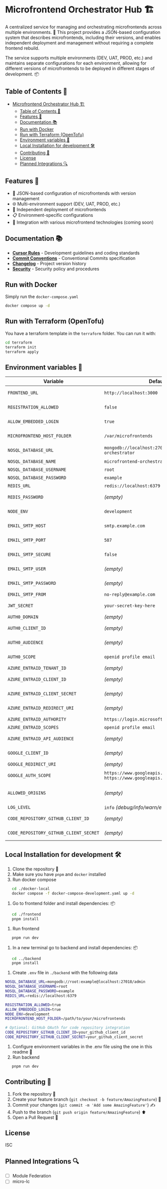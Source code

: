 # Microfrontend Orchestrator Hub 🏗️

A centralized service for managing and orchestrating microfrontends across multiple environments. 🚀 This project provides a JSON-based configuration system that describes microfrontends, including their versions, and enables independent deployment and management without requiring a complete frontend rebuild.

The service supports multiple environments (DEV, UAT, PROD, etc.) and maintains separate configurations for each environment, allowing for different versions of microfrontends to be deployed in different stages of development. 📦

## Table of Contents 📑

- [Microfrontend Orchestrator Hub 🏗️](#microfrontend-orchestrator-hub-️)
  - [Table of Contents 📑](#table-of-contents-)
  - [Features 🎯](#features-)
  - [Documentation 📚](#documentation-)
  - [Run with Docker](#run-with-docker)
  - [Run with Terraform (OpenTofu)](#run-with-terraform-opentofu)
  - [Environment variables 🔧](#environment-variables-)
  - [Local Installation for development 🛠️](#local-installation-for-development-️)
  - [Contributing 🤝](#contributing-)
  - [License](#license)
  - [Planned Integrations 🔍](#planned-integrations-)

## Features 🎯

- 📝 JSON-based configuration of microfrontends with version management
- 🌐 Multi-environment support (DEV, UAT, PROD, etc.)
- 🚀 Independent deployment of microfrontends
- 📋 Environment-specific configurations
- 🔌 Integration with various microfrontend technologies (coming soon)

## Documentation 📚

- **[Cursor Rules](.cursorrules)** - Development guidelines and coding standards
- **[Commit Conventions](COMMIT_CONVENTIONS.md)** - Conventional Commits specification
- **[Changelog](CHANGELOG.md)** - Project version history
- **[Security](SECURITY.md)** - Security policy and procedures

## Run with Docker

Simply run the `docker-compose.yaml`

```bash
docker compose up -d
```

## Run with Terraform (OpenTofu)

You have a terraform template in the `terraform` folder. You can run it with:

```bash
cd terraform
terraform init
terraform apply
```

## Environment variables 🔧

| Variable                               | Default Value                                                                                     | Description                                                     |
| -------------------------------------- | ------------------------------------------------------------------------------------------------- | --------------------------------------------------------------- |
| `FRONTEND_URL`                         | `http://localhost:3000`                                                                           | URL of the frontend application.                                |
| `REGISTRATION_ALLOWED`                 | `false`                                                                                           | If `true`, allows new user registration.                        |
| `ALLOW_EMBEDDED_LOGIN`                 | `true`                                                                                            | If `true`, enables the login system within the application.     |
| `MICROFRONTEND_HOST_FOLDER`            | `/var/microfrontends`                                                                             | Folder containing the host microfrontends.                      |
| `NOSQL_DATABASE_URL`                   | `mongodb://localhost:27017/microfrontend-orchestrator`                                            | MongoDB database connection URL.                                |
| `NOSQL_DATABASE_NAME`                  | `microfrontend-orchestrator`                                                                      | MongoDB database name.                                          |
| `NOSQL_DATABASE_USERNAME`              | `root`                                                                                            | MongoDB username.                                               |
| `NOSQL_DATABASE_PASSWORD`              | `example`                                                                                         | MongoDB password.                                               |
| `REDIS_URL`                            | `redis://localhost:6379`                                                                          | Redis server connection URL.                                    |
| `REDIS_PASSWORD`                       | _(empty)_                                                                                         | Password for Redis access (if set).                             |
| `NODE_ENV`                             | `development`                                                                                     | Node.js environment mode (development/production/test).         |
| `EMAIL_SMTP_HOST`                      | `smtp.example.com`                                                                                | SMTP server host for sending emails.                            |
| `EMAIL_SMTP_PORT`                      | `587`                                                                                             | SMTP server port (e.g., 587 for TLS).                           |
| `EMAIL_SMTP_SECURE`                    | `false`                                                                                           | If `true`, uses secure connection (SSL/TLS).                    |
| `EMAIL_SMTP_USER`                      | _(empty)_                                                                                         | Username for SMTP authentication.                               |
| `EMAIL_SMTP_PASSWORD`                  | _(empty)_                                                                                         | Password for SMTP authentication.                               |
| `EMAIL_SMTP_FROM`                      | `no-reply@example.com`                                                                            | Sender email address.                                           |
| `JWT_SECRET`                           | `your-secret-key-here`                                                                            | Secret key for JWT generation and validation.                   |
| `AUTH0_DOMAIN`                         | _(empty)_                                                                                         | Auth0 tenant domain.                                            |
| `AUTH0_CLIENT_ID`                      | _(empty)_                                                                                         | Client ID of the Auth0 application.                             |
| `AUTH0_AUDIENCE`                       | _(empty)_                                                                                         | API Audience configured in Auth0.                               |
| `AUTH0_SCOPE`                          | `openid profile email`                                                                            | OAuth scopes (space-separated)                                  |
| `AZURE_ENTRAID_TENANT_ID`              | _(empty)_                                                                                         | Azure Entra ID tenant ID.                                       |
| `AZURE_ENTRAID_CLIENT_ID`              | _(empty)_                                                                                         | Client ID of the registered Azure application.                  |
| `AZURE_ENTRAID_CLIENT_SECRET`          | _(empty)_                                                                                         | Client secret of the registered Azure application.              |
| `AZURE_ENTRAID_REDIRECT_URI`           | _(empty)_                                                                                         | Redirect URI for Azure authentication.                          |
| `AZURE_ENTRAID_AUTHORITY`              | `https://login.microsoftonline.com`                                                               | Authentication authority URL.                                   |
| `AZURE_ENTRAID_SCOPES`                 | `openid profile email`                                                                            | Required scopes during login.                                   |
| `AZURE_ENTRAID_API_AUDIENCE`           | _(empty)_                                                                                         | Protected API identifier in Azure.                              |
| `GOOGLE_CLIENT_ID`                     | _(empty)_                                                                                         | Client ID for Google OAuth authentication.                      |
| `GOOGLE_REDIRECT_URI`                  | _(empty)_                                                                                         | Redirect URI for Google OAuth.                                  |
| `GOOGLE_AUTH_SCOPE`                    | `https://www.googleapis.com/auth/userinfo.email https://www.googleapis.com/auth/userinfo.profile` | Required scopes to get Google email and profile.                |
| `ALLOWED_ORIGINS`                      | _(empty)_                                                                                         | List of allowed URLs for cross-origin requests comma separated. |
| `LOG_LEVEL`                            | `info` _(debug/info/warn/error)_                                                                  | Logging level.                                                  |
| `CODE_REPOSITORY_GITHUB_CLIENT_ID`     | _(empty)_                                                                                         | Client ID for GitHub OAuth authentication.                      |
| `CODE_REPOSITORY_GITHUB_CLIENT_SECRET` | _(empty)_                                                                                         | Client secret for GitHub OAuth authentication.                  |

## Local Installation for development 🛠️

1. Clone the repository 📝
1. Make sure you have `pnpm` and `docker` installed
1. Run docker compose

```bash
   cd ./docker-local
   docker compose -f docker-compose-development.yaml up -d
```

1. Go to frontend folder and install dependencies: 📦

```bash
   cd ./frontend
   pnpm install
```

1. Run frontend

```bash
   pnpm run dev
```

1. In a new terminal go to backend and install dependencies: 📦

```bash
   cd ../backend
   pnpm install
```

1. Create `.env` file in `./backend` with the following data

```bash
NOSQL_DATABASE_URL=mongodb://root:example@localhost:27018/admin
NOSQL_DATABASE_USERNAME=root
NOSQL_DATABASE_PASSWORD=example
REDIS_URL=redis://localhost:6379

REGISTRATION_ALLOWED=true
ALLOW_EMBEDDED_LOGIN=true
NODE_ENV=development
MICROFRONTEND_HOST_FOLDER=/path/to/your/microfrontends

# Optional: GitHub OAuth for code repository integration
CODE_REPOSITORY_GITHUB_CLIENT_ID=your_github_client_id
CODE_REPOSITORY_GITHUB_CLIENT_SECRET=your_github_client_secret

```

1. Configure environment variables in the .env file using the one in this readme 🔧
2. Run backend

```bash
   pnpm run dev
```

## Contributing 🤝

1. Fork the repository 🍴
2. Create your feature branch (`git checkout -b feature/AmazingFeature`) 🌱
3. Commit your changes (`git commit -m 'Add some AmazingFeature'`) ✍️
4. Push to the branch (`git push origin feature/AmazingFeature`) ⬆️
5. Open a Pull Request 🔗

## License

ISC

## Planned Integrations 🔍

- [ ] Module Federation
- [ ] micro-lc
